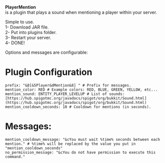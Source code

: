 **PlayerMention**  
is a plugin that plays a sound when mentioning a player within your server.  
  
Simple to use.  
1- Download JAR file.  
2- Put into plugins folder.  
3- Restart your server.  
4- DONE!  
  
Options and messages are configurable:

# Plugin Configuration

    prefix: "&8[&5Player&dMention&8] " # Prefix for messages. 
    mention_color: RED # Example colors: RED, BLUE, GREEN, YELLOW, etc... 
    mention_sound: ENTITY_PLAYER_LEVELUP # List of sounds: [https://hub.spigotmc.org/javadocs/spigot/org/bukkit/Sound.html](https://hub.spigotmc.org/javadocs/spigot/org/bukkit/Sound.html)
    mention_cooldown_seconds: 10 # Cooldown for mentions (in seconds).
 

# Messages:

    mention_cooldown_message: "&cYou must wait %time% seconds between each mention." # %time% will be replaced by the value you put in "mention_cooldown_seconds" 
    no_permission_message: "&cYou do not have permission to execute this command."
